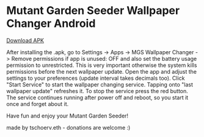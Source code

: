 # Mutant Garden Seeder Wallpaper Changer Android

[Download APK](app/release/MGS-Wallpaper-Changer-V1.1.apk)

After installing the .apk, go to Settings -> Apps -> MGS Wallpaper Changer -> Remove permissions if app is unused: OFF and also set the battery usage permission to unrestricted. 
This is very important otherwise the system kills permissions before the next wallpaper update.
Open the app and adjust the settings to your preferences (update interval takes decimals too).
Click "Start Service" to start the wallpaper changing service.
Tapping onto "last wallpaper update" refreshes it.
To stop the service press the red button.
The service continues running after power off and reboot, so you start it once and forget about it.

Have fun and enjoy your Mutant Garden Seeder!

made by tschoerv.eth - donations are welcome :)
